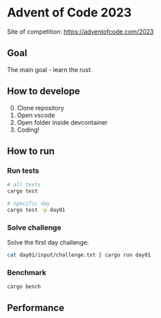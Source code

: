 # Advent of Code 2023

Site of competition: https://adventofcode.com/2023

## Goal

The main goal - learn the rust.  

## How to develope

0. Clone repository
1. Open vscode
2. Open folder inside devcontainer
3. Coding!

## How to run

### Run tests

```bash
# all tests
cargo test

# specific day
cargo test -p day01
```

### Solve challenge

Solve the first day challenge:
```bash
cat day01/input/challenge.txt | cargo run day01
```

### Benchmark

```bash
cargo bench
```

## Performance

